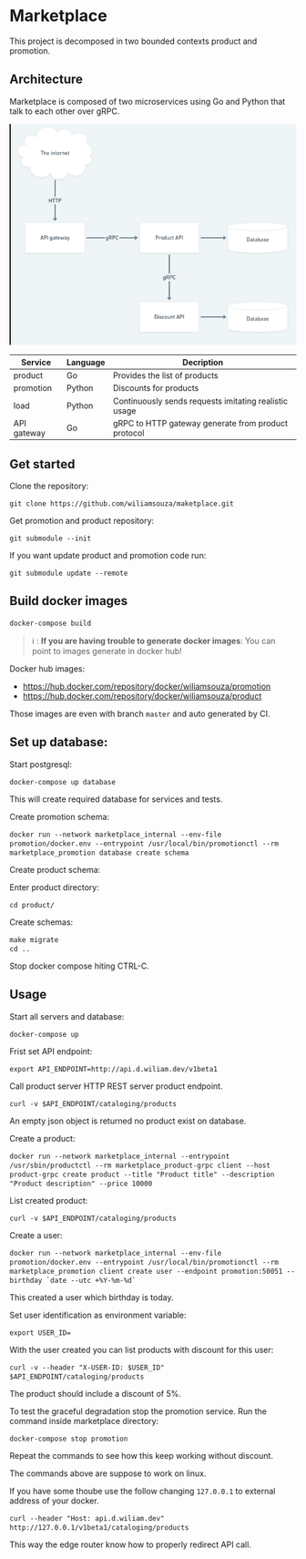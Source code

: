 # Marketplace

This project is decomposed in two bounded contexts product and promotion.

## Architecture

Marketplace is composed of two microservices using Go and Python
that talk to each other over gRPC.

[![Architecture](./docs/img/architecture.png)](./docs/img/architecture.png)

| Service            | Language | Decription                                            |
| ------------------ | -------- | ----------------------------------------------------- |
| product            | Go       | Provides the list of products                         |
| promotion          | Python   | Discounts for products                                |
| load               | Python   | Continuously sends requests imitating realistic usage |
| API gateway        | Go       | gRPC to HTTP gateway generate from product protocol   |

## Get started

Clone the repository:

```
git clone https://github.com/wiliamsouza/maketplace.git
```

Get promotion and product repository:

```
git submodule --init
```

If you want update product and promotion code run:

```
git submodule update --remote
```

## Build docker images

```
docker-compose build
```

> :information_source: : **If you are having trouble to generate docker images**: You can point to images generate in docker hub!

Docker hub images:

* https://hub.docker.com/repository/docker/wiliamsouza/promotion
* https://hub.docker.com/repository/docker/wiliamsouza/product

Those images are even with branch `master` and auto generated by CI.

## Set up database:

Start postgresql:

```
docker-compose up database
```

This will create required database for services and tests.

Create promotion schema:

```
docker run --network marketplace_internal --env-file promotion/docker.env --entrypoint /usr/local/bin/promotionctl --rm marketplace_promotion database create schema
```

Create product schema:

Enter product directory:

```
cd product/
```

Create schemas:

```
make migrate
cd ..
```

Stop docker compose hiting CTRL-C.

## Usage

Start all servers and database:

```
docker-compose up
```

Frist set API endpoint: 

```
export API_ENDPOINT=http://api.d.wiliam.dev/v1beta1
```

Call product server HTTP REST server product endpoint.

```
curl -v $API_ENDPOINT/cataloging/products
```

An empty json object is returned no product exist on database. 

Create a product:

```
docker run --network marketplace_internal --entrypoint /usr/sbin/productctl --rm marketplace_product-grpc client --host product-grpc create product --title "Product title" --description "Product description" --price 10000
```

List created product:

```
curl -v $API_ENDPOINT/cataloging/products
```

Create a user:
```
docker run --network marketplace_internal --env-file promotion/docker.env --entrypoint /usr/local/bin/promotionctl --rm marketplace_promotion client create user --endpoint promotion:50051 --birthday `date --utc +%Y-%m-%d`
```

This created a user which birthday is today.

Set user identification as environment variable:

```
export USER_ID=
```

With the user created you can list products with discount for this user:

```
curl -v --header "X-USER-ID: $USER_ID" $API_ENDPOINT/cataloging/products
```

The product should include a discount of 5%.


To test the graceful degradation stop the promotion service.
Run the command inside marketplace directory:

```
docker-compose stop promotion
```

Repeat the commands to see how this keep working without discount.


The commands above are suppose to work on linux.

If you have some thoube use the follow changing `127.0.0.1` to external address of your docker.

```
curl --header "Host: api.d.wiliam.dev" http://127.0.0.1/v1beta1/cataloging/products
```

This way the edge router know how to properly redirect API call.
